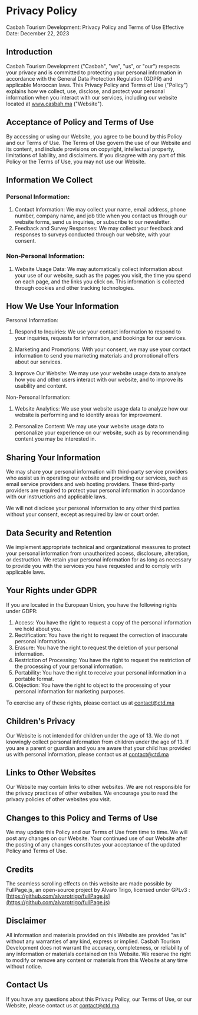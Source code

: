 # Privacy Policy

Casbah Tourism Development: Privacy Policy and Terms of Use Effective Date: December 22, 2023

## Introduction

Casbah Tourism Development ("Casbah", "we", "us", or "our") respects your privacy and is committed to protecting your personal information in accordance with the General Data Protection Regulation (GDPR) and applicable Moroccan laws. This Privacy Policy and Terms of Use ("Policy") explains how we collect, use, disclose, and protect your personal information when you interact with our services, including our website located at www.casbah.ma ("Website").

## Acceptance of Policy and Terms of Use

By accessing or using our Website, you agree to be bound by this Policy and our Terms of Use. The Terms of Use govern the use of our Website and its content, and include provisions on copyright, intellectual property, limitations of liability, and disclaimers. If you disagree with any part of this Policy or the Terms of Use, you may not use our Website.

## Information We Collect

### Personal Information:

1. Contact Information: We may collect your name, email address, phone number, company name, and job title when you contact us through our website forms, send us inquiries, or subscribe to our newsletter.
2. Feedback and Survey Responses: We may collect your feedback and responses to surveys conducted through our website, with your consent.

### Non-Personal Information:

1. Website Usage Data: We may automatically collect information about your use of our website, such as the pages you visit, the time you spend on each page, and the links you click on. This information is collected through cookies and other tracking technologies.

## How We Use Your Information

Personal Information:

1. Respond to Inquiries: We use your contact information to respond to your inquiries, requests for information, and bookings for our services.

2. Marketing and Promotions: With your consent, we may use your contact information to send you marketing materials and promotional offers about our services.

3. Improve Our Website: We may use your website usage data to analyze how you and other users interact with our website, and to improve its usability and content.

Non-Personal Information:

1. Website Analytics: We use your website usage data to analyze how our website is performing and to identify areas for improvement.

2. Personalize Content: We may use your website usage data to personalize your experience on our website, such as by recommending content you may be interested in.

## Sharing Your Information

We may share your personal information with third-party service providers who assist us in operating our website and providing our services, such as email service providers and web hosting providers. These third-party providers are required to protect your personal information in accordance with our instructions and applicable laws.

We will not disclose your personal information to any other third parties without your consent, except as required by law or court order.

## Data Security and Retention

We implement appropriate technical and organizational measures to protect your personal information from unauthorized access, disclosure, alteration, or destruction. We retain your personal information for as long as necessary to provide you with the services you have requested and to comply with applicable laws.

## Your Rights under GDPR

If you are located in the European Union, you have the following rights under GDPR:

1. Access: You have the right to request a copy of the personal information we hold about you.
2. Rectification: You have the right to request the correction of inaccurate personal information.
3. Erasure: You have the right to request the deletion of your personal information.
4. Restriction of Processing: You have the right to request the restriction of the processing of your personal information.
5. Portability: You have the right to receive your personal information in a portable format.
6. Objection: You have the right to object to the processing of your personal information for marketing purposes.

To exercise any of these rights, please contact us at contact@ctd.ma

## Children's Privacy

Our Website is not intended for children under the age of 13. We do not knowingly collect personal information from children under the age of 13. If you are a parent or guardian and you are aware that your child has provided us with personal information, please contact us at contact@ctd.ma

## Links to Other Websites

Our Website may contain links to other websites. We are not responsible for the privacy practices of other websites. We encourage you to read the privacy policies of other websites you visit.

## Changes to this Policy and Terms of Use

We may update this Policy and our Terms of Use from time to time. We will post any changes on our Website. Your continued use of our Website after the posting of any changes constitutes your acceptance of the updated Policy and Terms of Use.

## Credits

The seamless scrolling effects on this website are made possible by FullPage.js, an open-source project by Alvaro Trigo, licensed under GPLv3 : [https://github.com/alvarotrigo/fullPage.js](https://github.com/alvarotrigo/fullPage.js)


## Disclaimer

All information and materials provided on this Website are provided "as is" without any warranties of any kind, express or implied. Casbah Tourism Development does not warrant the accuracy, completeness, or reliability of any information or materials contained on this Website. We reserve the right to modify or remove any content or materials from this Website at any time without notice.


## Contact Us

If you have any questions about this Privacy Policy, our Terms of Use, or our Website, please contact us at [contact@ctd.ma](mailto:contact@ctd.ma)






